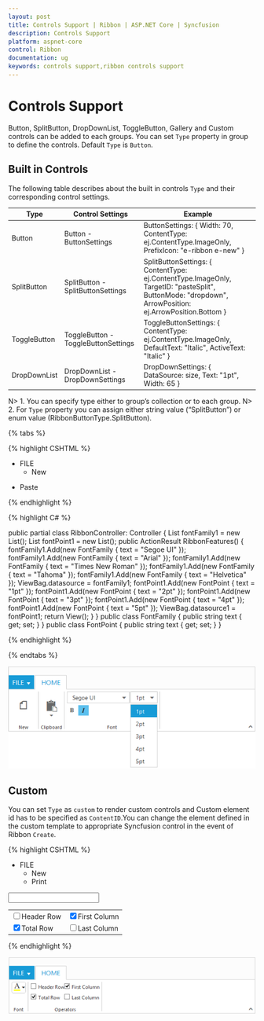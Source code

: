 ```yaml
---
layout: post
title: Controls Support | Ribbon | ASP.NET Core | Syncfusion
description: Controls Support
platform: aspnet-core
control: Ribbon
documentation: ug
keywords: controls support,ribbon controls support
---
```

# Controls Support

Button, SplitButton, DropDownList, ToggleButton, Gallery and Custom controls can be added to each groups. You can set `Type` property in group to define the controls. Default `Type` is `Button`. 

## Built in Controls

The following table describes about the built in controls `Type` and their corresponding control settings.

<table class="params">
<thead>
<tr>
<th>Type</th>
<th>Control Settings</th>
<th class="last">Example</th>
</tr>
</thead>                     
<tbody>
<tr>
<td class="type">Button</td>
<td class="control settings"><span class="param-type">Button - ButtonSettings</span></td><td class="example last">
	ButtonSettings: {
					Width: 70,
					ContentType: ej.ContentType.ImageOnly,
					PrefixIcon: "e-ribbon e-new"
				    }
 </td>
</tr>
<tr>
<td class="type">SplitButton</td>
<td class="control settings"><span class="param-type">SplitButton - SplitButtonSettings</span></td>
<td class="example last">
	SplitButtonSettings: {
                          ContentType: ej.ContentType.ImageOnly,
                          TargetID: "pasteSplit",
                          ButtonMode: "dropdown",
                          ArrowPosition: ej.ArrowPosition.Bottom
                          }
 </td>
</tr>
<tr>
<td class="type">ToggleButton</td>
<td class="control settings"><span class="param-type">ToggleButton - ToggleButtonSettings</span></td>
<td class="example last">
	ToggleButtonSettings: {
                           ContentType: ej.ContentType.ImageOnly,
                           DefaultText: "Italic",
                           ActiveText: "Italic"
                           }
 </td>
</tr>
<tr>
<td class="type">DropDownList</td>
<td class="control settings"><span class="param-type">DropDownList - DropDownSettings</span></td>
<td class="example last">
	DropDownSettings: {
                      DataSource: size,
                      Text: "1pt",
                      Width: 65
                      }
 </td>
</tr>
</tbody>
</table>

N> 1. You can specify type either to group’s collection or to each group.
N> 2. For `Type` property you can assign either string value (“SplitButton”) or enum value (RibbonButtonType.SplitButton).

{% tabs %}

{% highlight CSHTML %}
    
   <ej-ribbon id="defaultRibbon" width="100%">
        <e-application-tab type=Menu menu-item-id="ribbonmenu">
            <e-menu-settings open-on-click="false">
            </e-menu-settings>
        </e-application-tab>
        <e-tabs>
            <e-tab id="home" text="HOME">
                <e-groups>
                    <e-group text="New" align-type=Rows>
                        <e-content>
                            <e-contents>
                                <e-defaults width="60" height="70" type=Button></e-defaults>
                                <e-content-groups>
                                    <e-content-group id="new" text="New" tool-tip="New">
                                        <e-button-settings image-position="ImageTop" content-type="ImageOnly" prefix-icon="e-icon e-ribbon e-new">
                                        </e-button-settings>
                                    </e-content-group>
                                </e-content-groups>
                            </e-contents>
                        </e-content>
                    </e-group>
                    <e-group text="Clipboard" align-type=Columns>
                        <e-content>
                            <e-contents>
                                <e-defaults width="50" height="70" type=SplitButton></e-defaults>
                                <e-content-groups>
                                    <e-content-group id="paste" text="Paste" tool-tip="Paste">
                                        <e-split-button-settings button-mode=Dropdown arrow-position="Bottom" target-id="pasteSplit" content-type="ImageOnly" prefix-icon="e-icon e-ribbon e-ribbonpaste">
                                        </e-split-button-settings>
                                    </e-content-group>
                                </e-content-groups>
                            </e-contents>
                        </e-content>
                    </e-group>
                    <e-group text="Font" align-type=Rows>
                        <e-content>
                            <e-contents>
                                <e-defaults height="28" type=DropDownList></e-defaults>
                                <e-content-groups>
                                    <e-content-group id="fontfamily" tool-tip="Font">
                                        <e-dropdown-settings datasource="ViewBag.datasource" text="Segoe UI" width="150">
                                        </e-dropdown-settings>
                                    </e-content-group>
                                    <e-content-group id="fontsize" tool-tip="FontSize">
                                        <e-dropdown-settings datasource="ViewBag.datasource1" text="1pt" width="65">
                                        </e-dropdown-settings>
                                    </e-content-group>
                                </e-content-groups>
                            </e-contents>
                            <e-contents>
                                <e-defaults is-big="false"></e-defaults>
                                <e-content-groups>
                                    <e-content-group id="bold" tool-tip="Bold" type="ToggleButton">
                                        <e-toggle-button-settings default-text="Bold" content-type="ImageOnly" active-text="Bold" default-prefix-icon="e-icon e-ribbon bold" active-prefix-icon="e-icon e-ribbon bold">
                                        </e-toggle-button-settings>
                                    </e-content-group>
                                    <e-content-group id="italic" tool-tip="Italic" type="ToggleButton">
                                        <e-toggle-button-settings default-text="Italic" content-type="ImageOnly" active-text="Italic" default-prefix-icon="e-icon e-ribbonitalic" active-prefix-icon="e-icon e-ribbonitalic">
                                        </e-toggle-button-settings>
                                    </e-content-group>
                                </e-content-groups>
                            </e-contents>
                        </e-content>
                    </e-group>
                </e-groups>
            </e-tab>
        </e-tabs>
   </ej-ribbon>
    
   <ul id="ribbonmenu">
   <li>
        <a>FILE</a>
        <ul>
            <li>
                <a>New</a>
            </li>
        </ul>
   </li>
   </ul>
   <ul id="pasteSplit">
        <li><a>Paste</a></li>
   </ul>
   
{% endhighlight  %}

{% highlight C# %}

   public partial class RibbonController: Controller
     {
	    List<FontFamily> fontFamily1 = new List<FontFamily>();
        List<FontPoint> fontPoint1 = new List<FontPoint>();
        public ActionResult RibbonFeatures()
        {
            fontFamily1.Add(new FontFamily { text = "Segoe UI" });
            fontFamily1.Add(new FontFamily { text = "Arial" });
            fontFamily1.Add(new FontFamily { text = "Times New Roman" });
            fontFamily1.Add(new FontFamily { text = "Tahoma" });
            fontFamily1.Add(new FontFamily { text = "Helvetica" });
            ViewBag.datasource = fontFamily1;
            fontPoint1.Add(new FontPoint { text = "1pt" });
            fontPoint1.Add(new FontPoint { text = "2pt" });
            fontPoint1.Add(new FontPoint { text = "3pt" });
            fontPoint1.Add(new FontPoint { text = "4pt" });
            fontPoint1.Add(new FontPoint { text = "5pt" });
            ViewBag.datasource1 = fontPoint1;
            return View();
         } 
     }
     public class FontFamily
     {
        public string text { get; set; }
     }
     public class FontPoint
     {
        public string text { get; set; }
     }

{% endhighlight %}

{% endtabs %}

![](Controls-Support_images/Controls-Support_img1.png)

## Custom

You can set `Type` as `custom` to render custom controls and Custom element id has to be specified as `ContentID`.You can change the element defined in the custom template to appropriate Syncfusion control in the event of Ribbon `Create`.

{% highlight CSHTML %}

  <ej-ribbon id="defaultRibbon" width="600" create="createControl">
        <e-application-tab type=Menu menu-item-id="ribbonmenu">
        </e-application-tab>
        <e-tabs>
            <e-tab id="home" text="HOME">
                <e-groups>
                    <e-group text="Font">
                        <e-content>
                            <e-contents>
                                <e-defaults height="30" type=Custom></e-defaults>
                                <e-content-groups>
                                    <e-content-group id="fontcolor" tool-tip="Font Color" content-id="fontcolor">
                                    </e-content-group>
                                </e-content-groups>
                            </e-contents>
                        </e-content>
                    </e-group>
                    <e-group text="Operators">
                        <e-content>
                            <e-contents>
                                <e-content-groups>
                                    <e-content-group id="design" type="Custom" content-id="design">
                                    </e-content-group>
                                </e-content-groups>
                            </e-contents>
                        </e-content>
                    </e-group>
                </e-groups>
            </e-tab>
        </e-tabs>
   </ej-ribbon>
 
   <ul id="ribbonmenu">
        <li>
            <a>FILE</a>
            <ul>
                <li><a>New</a></li>
                <li><a>Print</a></li>
            </ul>
        </li>
   </ul>
   <input id="fontcolor" />
   <table id="design" class="e-designtablestyle">
        <tr>
            <td><input type="checkbox" id="check1" /><label for="check1">Header Row</label></td>
            <td><input type="checkbox" id="Check2" checked="checked" /><label for="Check2">First Column</label></td>
        </tr>
        <tr><td><input type="checkbox" id="check4" checked="checked" /><label for="check4">Total Row</label></td>
            <td><input type="checkbox" id="Check5" /><label for="Check5">Last Column</label></td>
        </tr>
   </table>
   <script>
        function createControl(args) {
            $("#fontcolor").ejColorPicker({ value: "#FFFF00", modelType: "palette", cssClass: "e-ribbon", toolIcon: "e-fontcoloricon" });
        }
    </script>

{% endhighlight  %}

![](Controls-Support_images/Controls-Support_img2.png)
